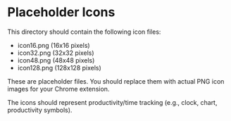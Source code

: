# Placeholder Icons

This directory should contain the following icon files:
- icon16.png (16x16 pixels)
- icon32.png (32x32 pixels) 
- icon48.png (48x48 pixels)
- icon128.png (128x128 pixels)

These are placeholder files. You should replace them with actual PNG icon images for your Chrome extension.

The icons should represent productivity/time tracking (e.g., clock, chart, productivity symbols).
